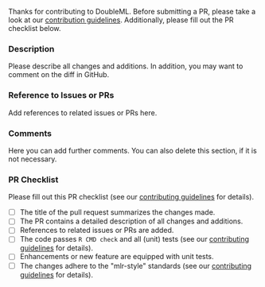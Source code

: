 Thanks for contributing to DoubleML.
Before submitting a PR, please take a look at our [contribution guidelines](https://github.com/DoubleML/doubleml-for-r/blob/main/CONTRIBUTING.md).
Additionally, please fill out the PR checklist below.

### Description
Please describe all changes and additions.
In addition, you may want to comment on the diff in GitHub.

### Reference to Issues or PRs
Add references to related issues or PRs here.

### Comments
Here you can add further comments.
You can also delete this section, if it is not necessary.

### PR Checklist
Please fill out this PR checklist (see our [contributing guidelines](https://github.com/DoubleML/doubleml-for-r/blob/main/CONTRIBUTING.md#checklist-for-pull-requests-pr) for details).

- [ ] The title of the pull request summarizes the changes made.
- [ ] The PR contains a detailed description of all changes and additions.
- [ ] References to related issues or PRs are added.
- [ ] The code passes `R CMD check` and all (unit) tests (see our [contributing guidelines](https://github.com/DoubleML/doubleml-for-r/blob/main/CONTRIBUTING.md#checklist-for-pull-requests-pr) for details).
- [ ] Enhancements or new feature are equipped with unit tests.
- [ ] The changes adhere to the "mlr-style" standards (see our [contributing guidelines](https://github.com/DoubleML/doubleml-for-r/blob/main/CONTRIBUTING.md#checklist-for-pull-requests-pr) for details).
